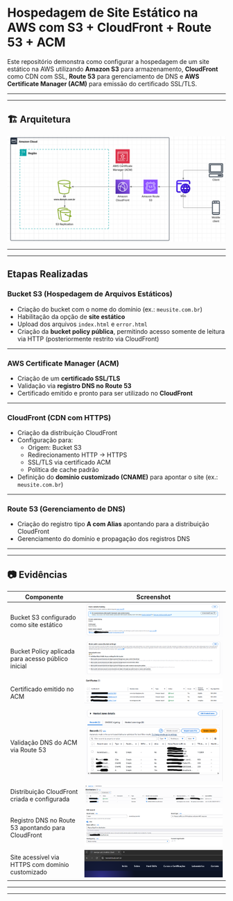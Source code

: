 # Hospedagem de Site Estático na AWS com S3 + CloudFront + Route 53 + ACM

Este repositório demonstra como configurar a hospedagem de um site estático na AWS utilizando **Amazon S3** para armazenamento, **CloudFront** como CDN com SSL, **Route 53** para gerenciamento de DNS e **AWS Certificate Manager (ACM)** para emissão do certificado SSL/TLS.

---
---
## 🏗️ Arquitetura

![Diagrama de Arquitetura](evidencias/diagrama.png)

---
---
## Etapas Realizadas

### Bucket S3 (Hospedagem de Arquivos Estáticos)
- Criação do bucket com o nome do domínio (ex.: `meusite.com.br`)
- Habilitação da opção de **site estático**
- Upload dos arquivos `index.html` e `error.html`
- Criação da **bucket policy pública**, permitindo acesso somente de leitura via HTTP (posteriormente restrito via CloudFront)

---
### AWS Certificate Manager (ACM)
- Criação de um **certificado SSL/TLS**
- Validação via **registro DNS no Route 53**
- Certificado emitido e pronto para ser utilizado no **CloudFront**

---
### CloudFront (CDN com HTTPS)
- Criação da distribuição CloudFront
- Configuração para:
  - Origem: Bucket S3
  - Redirecionamento HTTP → HTTPS
  - SSL/TLS via certificado ACM
  - Política de cache padrão
- Definição do **domínio customizado (CNAME)** para apontar o site (ex.: `meusite.com.br`)

---
### Route 53 (Gerenciamento de DNS)
- Criação do registro tipo **A com Alias** apontando para a distribuição CloudFront
- Gerenciamento do domínio e propagação dos registros DNS

---
---
## 📷 Evidências

| Componente                                              | Screenshot                                     |
|---------------------------------------------------------|-------------------------------------------------|
| Bucket S3 configurado como site estático                | ![S3](evidencias/s3.png)                       |
| Bucket Policy aplicada para acesso público inicial      | ![Policy](evidencias/policy.png)               |
| Certificado emitido no ACM                              | ![ACM](evidencias/acm.png)                     |
| Validação DNS do ACM via Route 53                       | ![Route53-Validation](evidencias/validation.png)|
| Distribuição CloudFront criada e configurada            | ![CloudFront](evidencias/cloudfront.png)       |
| Registro DNS no Route 53 apontando para CloudFront      | ![DNS](evidencias/dns.png)                     |
| Site acessível via HTTPS com domínio customizado        | ![Site](evidencias/site.png)                   |

---
---
